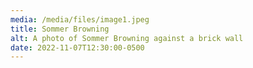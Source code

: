 ```yaml
---
media: /media/files/image1.jpeg
title: Sommer Browning
alt: A photo of Sommer Browning against a brick wall
date: 2022-11-07T12:30:00-0500
---
```

